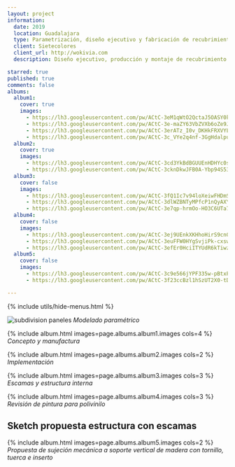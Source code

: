 ```yaml
---
layout: project
information:
  date: 2019
  location: Guadalajara
  type: Parametrización, diseño ejecutivo y fabricación de recubrimiento modular
  client: Sietecolores
  client_url: http://wokivia.com
  description: Diseño ejecutivo, producción y montaje de recubrimiento paramétrico maquinado en CNC en forma de escamas para exhibición museográfica infantil

starred: true
published: true
comments: false
albums:
  album1:
    cover: true
    images:
      - https://lh3.googleusercontent.com/pw/ACtC-3eM1qWtO2QctaJ5OASY0k7O0iB1iDPixuUNa416E2-ManLJbwLdqrpdI1BPBC_rYshrLyXA9pWipryeUKljj2QuhEF2A6EOVfkTPpF-E6iiz_8cnevf72ImNVuhA3d4_rUb7Td6rctsqVcSmesFYsNdNA=w340-h267-no?authuser=1
      - https://lh3.googleusercontent.com/pw/ACtC-3e-maZY63VbZVXb6oZe9JHgxeqNhDSXHNV8PeQd2KwL9t997W53sGE1BuEjER9UpL_nz7haqKUodlJ9s_3Lp0VTeQa7Bj3hNaCapwp_R3V7-LDdoT4fKGHsQzmYTUEStSyJlrrn8Nr7V4bLm4Pz2xKfuQ=w876-h762-no?authuser=1
      - https://lh3.googleusercontent.com/pw/ACtC-3erATz_I0v_DKHkFRXVYLeYgqeiLDx_ZpHmiGjIbvgiQbWBn8Gv95OuHs8nkqKYJxktexfrBnCkHsnpTAerq2ZS_Wn6l-smnVzK0s1Kv6u8-OuFc4a4Faco-nDuaZN_6LkM3SdA2-wefyYIaTbZZri6sw=w719-h774-no?authuser=1
      - https://lh3.googleusercontent.com/pw/ACtC-3c_VYe2q4nf-3GgHdalpu3Zqg1e5B_gPtlVbgKqlP7GO7PvVB0B8_MFtTUzZla6DLP7s6mihy074x6JQ1BhWxPabcuhxkK5wJb4GUvd-qXTwDY4HbffEaYSf5qtdYipmTYxh9rgbMVvGuJ_1hiPh5V4Lg=w1172-h825-no?authuser=1
  album2:
    cover: true
    images:
      - https://lh3.googleusercontent.com/pw/ACtC-3cd3YkBdBGUUEnHDHYc0sGE3bsMPPcHGk-wpLKzyiwZ_XFDYFb4WQQ2I3wqhdI3dKax1a1zgheyCu_4rmaUj5ehTz6SXnttjEB6i8emfKN8VV7ZdhAep2IKjGUw5cCyik0Mio2mX2sA01s6VH4aOO_qAA=w1457-h1018-no?authuser=1
      - https://lh3.googleusercontent.com/pw/ACtC-3cknDkwJFB0A-Ybp94S534SVNLGDTQuC4OadKilioq3ybO_TOORbyKuetEYGXss_GTp0GA6HgWF0XpzzDhptP8CwAzvYRWUYfn31g0VKXDuCHythk_ReMSejMA0drSSGfmQBZ5WrTM9W_VVxo0maFbnEQ=w764-h1018-no?authuser=1
  album3:
    cover: false
    images:
      - https://lh3.googleusercontent.com/pw/ACtC-3fQ1Ic7v94loXeiwFHDmSzoU4T2gztYhbdHjEoa7GcRYP0aH2OfbZfXCModDPyD9XiIAH70SR8Au2NDwMF3T2vo_WDEHwcSFBl1_znXjSVYlqvIzsa-fqvXBvTDTvvL9rnMqqWVll0mzqaz7bY3X4oKCg=w901-h785-no?authuser=1
      - https://lh3.googleusercontent.com/pw/ACtC-3dlWZBNTyMPfcP1nQyAXYJZcDaydKTnz_zZo12lPNJyfxHiVD8Mcg71RnWmdLzIuwFhFdO187uEavRouYZW9AKa43I3-oV5N0SABqU1vysT-BKzGIj-ShIAuMHgG1LwFCW1213CNrRnQB-Yt8--KyfieQ=w604-h609-no?authuser=1
      - https://lh3.googleusercontent.com/pw/ACtC-3e7qp-hrmOo-HO3C6UTa7l5YeDXc5fVh7HVTiT6FZTSTbmN-OPi0BiosHL_h_4wY1PkqdGHsMcltKivG9aUvcxSS-daIi_fny1NwGj9RP8UoascJu4PtbBhb0R9t5fhJ3VTYX9V1A42I9VUhV5b46d4PQ=w788-h695-no?authuser=1
  album4:
    cover: false
    images:
      - https://lh3.googleusercontent.com/pw/ACtC-3ej9UEnkXKHhoHirS9cn02rLQ3bJgQlUXOtydIhTRGOEclEYdmf56ZVR4SzZeCD96jB-EaevaKrR1VEw_cEgp4Bz1BkIRvhX35DjST5cU70hmEQhdpj5QcsKGGx5tWdPnk_t0HIrj-HwkijAeyL_I7mew=w1226-h1018-no?authuser=1
      - https://lh3.googleusercontent.com/pw/ACtC-3euFFW0HYgSvjiPk-cxswDfzEsyUE1aWNc9qk70WMxyZDwx7kdUtuK6XIwfa5-Klfnn9IqYkxZUvnLHmOuLnDI_Vb_50z_W-fLL7UWbPgF4_zrTt8t5G-lxg2cJYS2bu6JSkTOD6VONX8cf1jhVTDVYcQ=w1358-h1018-no?authuser=1
      - https://lh3.googleusercontent.com/pw/ACtC-3efEr0HciITYUdR6kTiwzRGCdXXpYvbWOEPeoHKZIWBH1ZD0PAZ645KjbLMAcpOzVhFMRKHVHLRO_9_ahgNvtY5fhTdt8pjrv-0FfNffSzdD8yXdYQTUCOhmkDY5dTxv0Z6qA6vm__xmstiLzxVXRvsSA=w1544-h1018-no?authuser=1
  album5:
    cover: false
    images:
      - https://lh3.googleusercontent.com/pw/ACtC-3c9e566jYPF335w-pBtxPdlVcxxp6UsRK-1eLMyTXidr0mxCRA5bHZcP9SRz80TZ_fsk8hFGxUroA5HXx6rubptL1P2kJm3qjZLStNepCtb8xoxdbye8Tq1wePWYjyFtj4uBtlYSfddMtU7VUIgnCBXbg=w1024-h768-no?authuser=1
      - https://lh3.googleusercontent.com/pw/ACtC-3f23ccBzl1hSzUT2X0-tDOvY4kjSdbCyzl0caz5mcGdGlDxadiLFJSXFg6ojgL99ss1xlwRBXKBOm8zONnJEkywHkOrL8IQs5vzg16CZ7rZPxl8dtms0LeQLlINClPrZZQgbzgcyvoBDZV-id26KvBsRQ=w1024-h768-no?authuser=1

---
```


{% include utils/hide-menus.html %}

![subdivision paneles](https://lh3.googleusercontent.com/pw/ACtC-3dlO_euaax3YJV8JKRbAfUtFkiuAgslQMRsk4bX_Bn-vhsc8IN6Mi76AuVSeo0Ryl0jvcsTA39hit-DZdJWUUnspTnz0VFZssPJ1YTANtUVUwAhPDrtPmYu2cCoYnZaOrjT8suIQsEU6iyvpcGE9AOW3w=w1543-h762-no?authuser=1)
*Modelado paramétrico*

{% include album.html images=page.albums.album1.images cols=4 %}
*Concepto y manufactura*

{% include album.html images=page.albums.album2.images cols=2 %}
*Implementación*

{% include album.html images=page.albums.album3.images cols=3 %}
*Escamas y estructura interna*

{% include album.html images=page.albums.album4.images cols=3 %}
*Revisión de pintura para polivinilo*

## Sketch propuesta estructura con escamas

{% include album.html images=page.albums.album5.images cols=2 %}
*Propuesta de sujeción mecánica a soporte vertical de madera con tornillo, tuerca e inserto*
<!-- TODO: Agregar propuesta paramétrica de estructura para mandársela a Betty  -->
